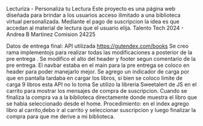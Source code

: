 Lecturiza - Personaliza tu Lectura
Este proyecto es una página web diseñada para brindar a los usuarios acceso ilimitado a una biblioteca virtual personalizada. 
Mediante el pago de suscripcion la idea es que accedan al material de lectura que el usuario elija.
Talento Tech 2024 - Andrea B Martinez Comision 24225 

Datos de entrega final: 
API utilizada https://gutendex.com/books
Se creo rama implementojs para realizar todas las modificaciones a posterior de la pre entrega .
Se modifico el alto del header y footer segun comentario de la pre entrega.
El navbar estaba en el main para la pre entrega se coloco en header para poder manejarlo mejor.
Se agrego un indicador de carga por que en pantalla tardaba en cargar los libros, si bien se coloco limite de carga 9 libros esta API no lo toma
Se utilizo la libreria Sweetalert de JS en el carrito para mostrar los mensajes de compra de suscripcion.
Cuando se finaliza la compra va a la biblioteca directamente donde muestra el libro que se habia seleccionado desde el home. 
Procedimiento: en el index agrego libro al carrito,debo ir al carrito y seleccionar suscripcion y luego finalizar la compra para que me derive a mi biblioteca.




